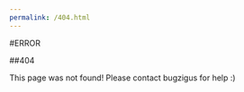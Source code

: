 ```yaml
---
permalink: /404.html
---
```


#ERROR

##404

This page was not found! Please contact bugzigus for help :)
